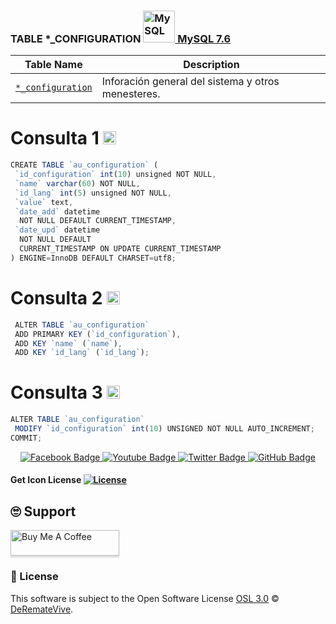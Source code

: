  
### TABLE *_CONFIGURATION <a href="https://dev.mysql.com/" title="MySQL"><img src="https://github.com/get-icon/geticon/raw/master/icons/mysql.svg" alt="MySQL" width="51px" height="51px"> MySQL 7.6 </a>

| Table Name | Description |
| --- | --- |
| [`*_configuration`](https://github.com/derematevive/db_chico_auctions/edit/main/tables/au_configuration/au_configuration.sql) | Inforación general del sistema y otros menesteres. |


# Consulta 1 <a href="https://dev.mysql.com/" title="MySQL"><img src="https://github.com/get-icon/geticon/raw/master/icons/mysql.svg" alt="MySQL" width="21px" height="21px"></a>

 ```js
CREATE TABLE `au_configuration` (
  `id_configuration` int(10) unsigned NOT NULL,
  `name` varchar(60) NOT NULL,
  `id_lang` int(5) unsigned NOT NULL,
  `value` text,
  `date_add` datetime
   NOT NULL DEFAULT CURRENT_TIMESTAMP,
  `date_upd` datetime
   NOT NULL DEFAULT
   CURRENT_TIMESTAMP ON UPDATE CURRENT_TIMESTAMP
) ENGINE=InnoDB DEFAULT CHARSET=utf8;
 ```
# Consulta 2 <a href="https://dev.mysql.com/" title="MySQL"><img src="https://github.com/get-icon/geticon/raw/master/icons/mysql.svg" alt="MySQL" width="21px" height="21px"></a>
 ```js
  ALTER TABLE `au_configuration`
  ADD PRIMARY KEY (`id_configuration`),
  ADD KEY `name` (`name`),
  ADD KEY `id_lang` (`id_lang`);
 ```
# Consulta 3 <a href="https://dev.mysql.com/" title="MySQL"><img src="https://github.com/get-icon/geticon/raw/master/icons/mysql.svg" alt="MySQL" width="21px" height="21px"></a>
 ```js
ALTER TABLE `au_configuration`
  MODIFY `id_configuration` int(10) UNSIGNED NOT NULL AUTO_INCREMENT;
COMMIT;
 ```
<div id="badges" align="center">
  <a href="https://www.facebook.com/DeremateVive" target="_blank">
    <img src="https://img.shields.io/badge/Facebook-blue?style=for-the-badge&logo=facebook&logoColor=white" alt="Facebook Badge"/>
  </a>
  <a href="https://www.youtube.com/channel/UCD_DM-g6K01U9b9J_056Hgg" target="_blank">
    <img src="https://img.shields.io/badge/YouTube-red?style=for-the-badge&logo=youtube&logoColor=white" alt="Youtube Badge"/>
  </a>
  <a href="https://twitter.com/DeremateVive" target="_blank">
    <img src="https://img.shields.io/badge/Twitter-blue?style=for-the-badge&logo=twitter&logoColor=white" alt="Twitter Badge"/>
  </a>
   <a href="https://github.com/derematevive/chicoauctions" target="_blank">
    <img src="https://img.shields.io/badge/GitHub-white?style=for-the-badge&logo=github&logoColor=black" alt="GitHub Badge"/>
  </a>
</div>

#### Get Icon License [![License](https://img.shields.io/github/license/get-icon/geticon)](https://github.com/get-icon/geticon/blob/master/LICENSE "License")


## 🙄 Support

<a href="https://www.buymeacoffee.com/derematevive" target="_blank"><img src="https://www.buymeacoffee.com/assets/img/custom_images/yellow_img.png" alt="Buy Me A Coffee" style="height: 41px !important;width: 174px !important;box-shadow: 0px 3px 2px 0px rgba(190, 190, 190, 0.5) !important;-webkit-box-shadow: 0px 3px 2px 0px rgba(190, 190, 190, 0.5) !important;" ></a>

### 📜 License

This software is subject to the Open Software License [OSL 3.0](https://opensource.org/licenses/OSL-3.0) © [DeRemateVive](https://derematevive.github.io/chicoauctions/).


